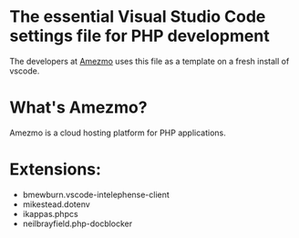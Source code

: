 # The essential Visual Studio Code settings file for PHP development

The developers at [Amezmo](https://www.amezmo.com) uses this file as a template on a fresh install of vscode. 


# What's Amezmo?
Amezmo is a cloud hosting platform for PHP applications.


# Extensions:
- bmewburn.vscode-intelephense-client
- mikestead.dotenv
- ikappas.phpcs
- neilbrayfield.php-docblocker
